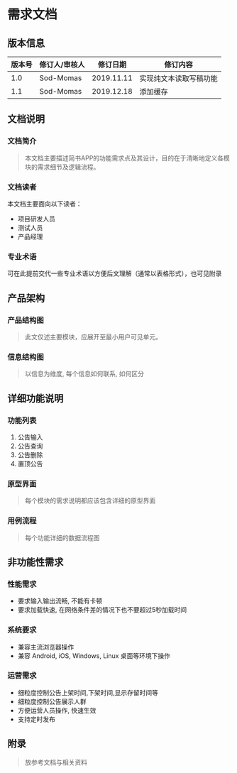 # 需求文档

## 版本信息

| 版本号 | 修订人/审核人 | 修订日期 | 修订内容 
|---|---|---|---|
| 1.0 | Sod-Momas | 2019.11.11 | 实现纯文本读取写稿功能 
| 1.1 | Sod-Momas | 2019.12.18 | 添加缓存 

## 文档说明

### 文档简介

> 本文档主要描述简书APP的功能需求点及其设计，目的在于清晰地定义各模块的需求细节及逻辑流程。

### 文档读者

本文档主要面向以下读者：

- 项目研发人员
- 测试人员
- 产品经理

### 专业术语

可在此提前交代一些专业术语以方便后文理解（通常以表格形式），也可见附录

## 产品架构

### 产品结构图

> 此文仅述主要模块，应展开至最小用户可见单元。

### 信息结构图

> 以信息为维度, 每个信息如何联系, 如何区分

## 详细功能说明

### 功能列表

1. 公告输入
2. 公告查询
3. 公告删除
4. 置顶公告

### 原型界面

> 每个模块的需求说明都应该包含详细的原型界面

### 用例流程

> 每个功能详细的数据流程图

## 非功能性需求

### 性能需求

- 要求输入输出流畅, 不能有卡顿
- 要求加载快速, 在网络条件差的情况下也不要超过5秒加载时间

### 系统要求

- 兼容主流浏览器操作
- 兼容 Android, iOS, Windows, Linux 桌面等环境下操作

### 运营需求

- 细粒度控制公告上架时间,下架时间,显示存留时间等
- 细粒度控制公告展示人群
- 方便运营人员操作, 快速生效
- 支持定时发布

## 附录

> 放参考文档与相关资料